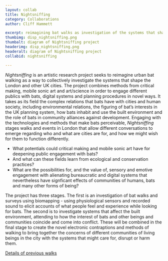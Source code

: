 ```yaml
---
layout: collab
title: Nightsniffing
category: Collaborations
author: Cliff Hammett

excerpt: reimagining bat walks as investigation of the systems that shape the city
thumbimg: disp_nightsniffing.png
thumbalt: diagram of Nightsniffing project
headerimg: disp_nightsniffing.png
headeralt: diagram of Nightsniffing project
collabid: nightsniffing

---
```


*Nightsniffing* is an artistic research project seeks to reimagine urban bat walking as a way to collectively investigate the systems 
that shape the London and other UK cities. The project combines methods from critical making, mobile sonic art and art/science in order 
to engage different publics with bats, digital systems and planning procedures in novel ways. It takes as its field the complex relations 
that bats have with cities and human society, including environmental relations, the figuring of bat’s interests in the UK planning system, 
how bats inhabit and use the built environment and the role of bats in community alliances against development. Engaging with the technologies 
and methods that make bats perceivable, *Nightsniffing* stages walks and events in London that allow different conversations to emerge regarding 
who and what are cities are for, and how we might wish for them to function differently.

* What potentials could critical making and mobile sonic art have for deepening public engagement with bats? 
* And what can these fields learn from ecological and conservation practices? 
* What are the possibilities for, and the value of, sensory and emotive engagement with alienating bureaucratic and digital systems that nevertheless have signficant effects of communities of humans, bats and many other forms of being?

The project has three stages. The first is an investigation of bat walks and surveys using biomapping - using physiological sensors and recorded sound to elicit accounts of what people feel and experience while looking for bats. The second is to investigate systems that affect the built environment, attending to how the interest of bats and other beings and communities coincide and come into conflict. These will be combined in the final stage to create the novel electronic contraptions and methods of walking to bring together the concerns of different communities of living beings in the city with the systems that might care for, disrupt or harm them.


[Details of previous walks](https://nightsniffing.eventbrite.com)
